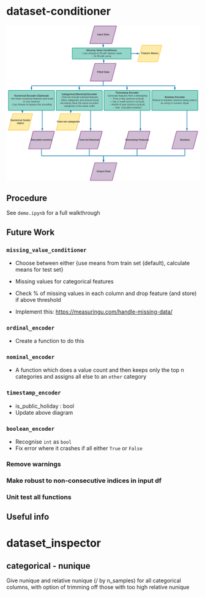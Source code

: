 # dataset-conditioner

![`fit_transform` flow](pictures/readme_flow.png)

## Procedure

See `demo.ipynb` for a full walkthrough

## Future Work

### `missing_value_conditioner`
- Choose between either {use means from train set (default), calculate means for test set}
- Missing values for categorical features
- Check % of missing values in each column and drop feature (and store) if above threshold

- Implement this: https://measuringu.com/handle-missing-data/

### `ordinal_encoder`
- Create a function to do this

### `nominal_encoder`
- A function which does a value count and then keeps only the top n categories and assigns all else to an `other` category

### `timestamp_encoder`
- is_public_holiday : bool
- Update above diagram

### `boolean_encoder`
- Recognise `int` as `bool`
- Fix error where it crashes if all either `True` or `False`

### Remove warnings

### Make robust to non-consecutive indices in input df

### Unit test all functions

## Useful info

# dataset_inspector

## categorical - nunique
Give nunique and relative nunique (/ by n_samples) for all categorical columns, with option of trimming off those with too high relative nunique
